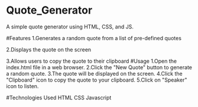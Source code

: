 # Quote_Generator
A simple quote generator using HTML, CSS, and JS.

#Features
1.Generates a random quote from a list of pre-defined quotes

2.Displays the quote on the screen

3.Allows users to copy the quote to their clipboard
#Usage
1.Open the index.html file in a web browser.
2.Click the "New Quote" button to generate a random quote.
3.The quote will be displayed on the screen.
4.Click the "Clipboard" icon to copy the quote to your clipboard.
5.Click on "Speaker" icon to listen.

#Technologies Used
HTML
CSS
Javascript
